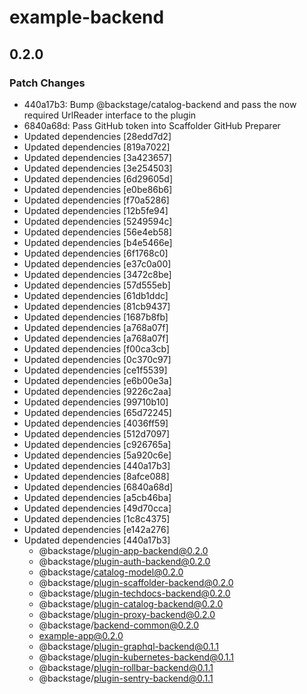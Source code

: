 # example-backend

## 0.2.0
### Patch Changes

- 440a17b3: Bump @backstage/catalog-backend and pass the now required UrlReader interface to the plugin
- 6840a68d: Pass GitHub token into Scaffolder GitHub Preparer
- Updated dependencies [28edd7d2]
- Updated dependencies [819a7022]
- Updated dependencies [3a423657]
- Updated dependencies [3e254503]
- Updated dependencies [6d29605d]
- Updated dependencies [e0be86b6]
- Updated dependencies [f70a5286]
- Updated dependencies [12b5fe94]
- Updated dependencies [5249594c]
- Updated dependencies [56e4eb58]
- Updated dependencies [b4e5466e]
- Updated dependencies [6f1768c0]
- Updated dependencies [e37c0a00]
- Updated dependencies [3472c8be]
- Updated dependencies [57d555eb]
- Updated dependencies [61db1ddc]
- Updated dependencies [81cb9437]
- Updated dependencies [1687b8fb]
- Updated dependencies [a768a07f]
- Updated dependencies [a768a07f]
- Updated dependencies [f00ca3cb]
- Updated dependencies [0c370c97]
- Updated dependencies [ce1f5539]
- Updated dependencies [e6b00e3a]
- Updated dependencies [9226c2aa]
- Updated dependencies [99710b10]
- Updated dependencies [65d72245]
- Updated dependencies [4036ff59]
- Updated dependencies [512d7097]
- Updated dependencies [c926765a]
- Updated dependencies [5a920c6e]
- Updated dependencies [440a17b3]
- Updated dependencies [8afce088]
- Updated dependencies [6840a68d]
- Updated dependencies [a5cb46ba]
- Updated dependencies [49d70cca]
- Updated dependencies [1c8c4375]
- Updated dependencies [e142a276]
- Updated dependencies [440a17b3]
  - @backstage/plugin-app-backend@0.2.0
  - @backstage/plugin-auth-backend@0.2.0
  - @backstage/catalog-model@0.2.0
  - @backstage/plugin-scaffolder-backend@0.2.0
  - @backstage/plugin-techdocs-backend@0.2.0
  - @backstage/plugin-catalog-backend@0.2.0
  - @backstage/plugin-proxy-backend@0.2.0
  - @backstage/backend-common@0.2.0
  - example-app@0.2.0
  - @backstage/plugin-graphql-backend@0.1.1
  - @backstage/plugin-kubernetes-backend@0.1.1
  - @backstage/plugin-rollbar-backend@0.1.1
  - @backstage/plugin-sentry-backend@0.1.1
